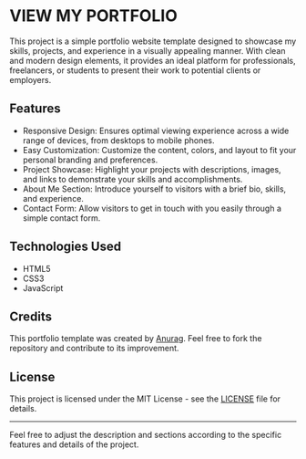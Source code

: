 # VIEW MY PORTFOLIO

This project is a simple portfolio website template designed to showcase my skills, projects, and experience in a visually appealing manner. With clean and modern design elements, it provides an ideal platform for professionals, freelancers, or students to present their work to potential clients or employers.

## Features

- Responsive Design: Ensures optimal viewing experience across a wide range of devices, from desktops to mobile phones.
- Easy Customization: Customize the content, colors, and layout to fit your personal branding and preferences.
- Project Showcase: Highlight your projects with descriptions, images, and links to demonstrate your skills and accomplishments.
- About Me Section: Introduce yourself to visitors with a brief bio, skills, and experience.
- Contact Form: Allow visitors to get in touch with you easily through a simple contact form.


## Technologies Used

- HTML5
- CSS3
- JavaScript

## Credits

This portfolio template was created by [Anurag](https://github.com/anurag87204). Feel free to fork the repository and contribute to its improvement.

## License

This project is licensed under the MIT License - see the [LICENSE](LICENSE) file for details.

---

Feel free to adjust the description and sections according to the specific features and details of the project.
